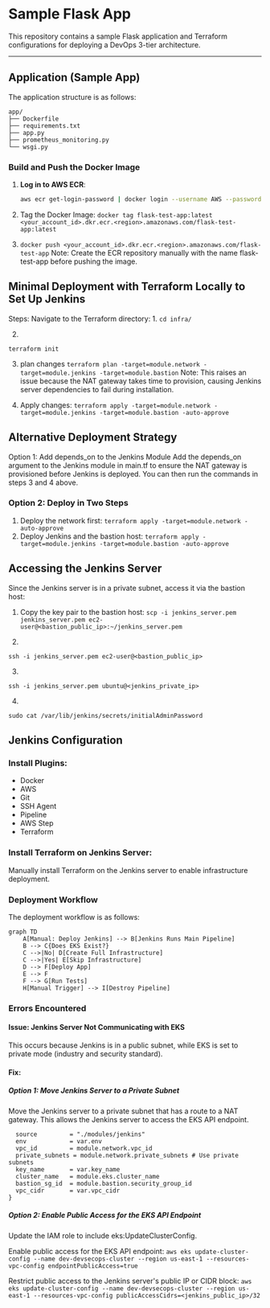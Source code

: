 # Sample Flask App

This repository contains a sample Flask application and Terraform configurations for deploying a DevOps 3-tier architecture.

---

## Application (Sample App)

The application structure is as follows:

```
app/
├── Dockerfile
├── requirements.txt
├── app.py
├── prometheus_monitoring.py
└── wsgi.py
```


### Build and Push the Docker Image

1. **Log in to AWS ECR**:
   ```bash
   aws ecr get-login-password | docker login --username AWS --password-stdin <your_account_id>.dkr.ecr.<region>.amazonaws.com

2. Tag the Docker Image:
`docker tag flask-test-app:latest <your_account_id>.dkr.ecr.<region>.amazonaws.com/flask-test-app:latest`

3. `docker push <your_account_id>.dkr.ecr.<region>.amazonaws.com/flask-test-app`
Note: Create the ECR repository manually with the name flask-test-app before pushing the image.

## Minimal Deployment with Terraform Locally to Set Up Jenkins
Steps:
Navigate to the Terraform directory:
1. 
`cd infra/`

2. 
`terraform init`

3. plan changes
`terraform plan -target=module.network -target=module.jenkins -target=module.bastion`
Note: This raises an issue because the NAT gateway takes time to provision, causing Jenkins server dependencies to fail during installation.

4. Apply changes:
`terraform apply -target=module.network -target=module.jenkins -target=module.bastion -auto-approve`

## Alternative Deployment Strategy
Option 1: Add depends_on to the Jenkins Module
Add the depends_on argument to the Jenkins module in main.tf to ensure the NAT gateway is provisioned before Jenkins is deployed. You can then run the commands in steps 3 and 4 above.

### Option 2: Deploy in Two Steps
1. Deploy the network first:
`terraform apply -target=module.network -auto-approve`
2. Deploy Jenkins and the bastion host:
`terraform apply -target=module.jenkins -target=module.bastion -auto-approve`

## Accessing the Jenkins Server
Since the Jenkins server is in a private subnet, access it via the bastion host:

1. Copy the key pair to the bastion host:
`scp -i jenkins_server.pem jenkins_server.pem ec2-user@<bastion_public_ip>:~/jenkins_server.pem`

2. 
`ssh -i jenkins_server.pem ec2-user@<bastion_public_ip>`

3. 
`ssh -i jenkins_server.pem ubuntu@<jenkins_private_ip>`

4. 
`sudo cat /var/lib/jenkins/secrets/initialAdminPassword`

## Jenkins Configuration
### Install Plugins:
- Docker
- AWS
- Git
- SSH Agent
- Pipeline
- AWS Step
- Terraform
### Install Terraform on Jenkins Server:
Manually install Terraform on the Jenkins server to enable infrastructure deployment.

### Deployment Workflow
The deployment workflow is as follows:
```mermaid
graph TD
    A[Manual: Deploy Jenkins] --> B[Jenkins Runs Main Pipeline]
    B --> C{Does EKS Exist?}
    C -->|No| D[Create Full Infrastructure]
    C -->|Yes| E[Skip Infrastructure]
    D --> F[Deploy App]
    E --> F
    F --> G[Run Tests]
    H[Manual Trigger] --> I[Destroy Pipeline]
```

### Errors Encountered
#### Issue: Jenkins Server Not Communicating with EKS
This occurs because Jenkins is in a public subnet, while EKS is set to private mode (industry and security standard).

#### Fix:
##### Option 1: Move Jenkins Server to a Private Subnet
Move the Jenkins server to a private subnet that has a route to a NAT gateway. This allows the Jenkins server to access the EKS API endpoint.
```module "jenkins" {
  source         = "./modules/jenkins"
  env            = var.env
  vpc_id         = module.network.vpc_id
  private_subnets = module.network.private_subnets # Use private subnets
  key_name       = var.key_name
  cluster_name   = module.eks.cluster_name
  bastion_sg_id  = module.bastion.security_group_id
  vpc_cidr       = var.vpc_cidr
}
```

##### Option 2: Enable Public Access for the EKS API Endpoint
Update the IAM role to include eks:UpdateClusterConfig.

Enable public access for the EKS API endpoint:
`aws eks update-cluster-config --name dev-devsecops-cluster --region us-east-1 --resources-vpc-config endpointPublicAccess=true`

Restrict public access to the Jenkins server's public IP or CIDR block:
`aws eks update-cluster-config --name dev-devsecops-cluster --region us-east-1 --resources-vpc-config publicAccessCidrs=<jenkins_public_ip>/32`
